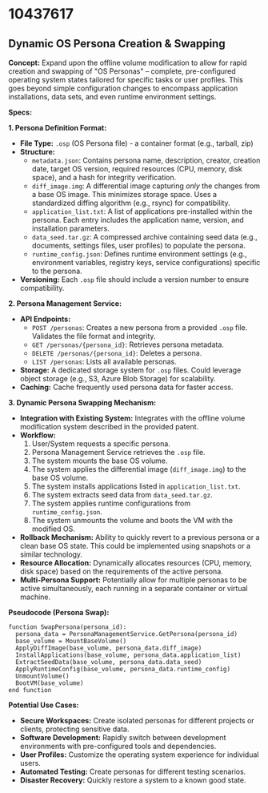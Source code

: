 # 10437617

## Dynamic OS Persona Creation & Swapping

**Concept:** Expand upon the offline volume modification to allow for rapid creation and swapping of "OS Personas" – complete, pre-configured operating system states tailored for specific tasks or user profiles. This goes beyond simple configuration changes to encompass application installations, data sets, and even runtime environment settings.

**Specs:**

**1. Persona Definition Format:**

*   **File Type:** `.osp` (OS Persona file) - a container format (e.g., tarball, zip)
*   **Structure:**
    *   `metadata.json`: Contains persona name, description, creator, creation date, target OS version, required resources (CPU, memory, disk space), and a hash for integrity verification.
    *   `diff_image.img`: A differential image capturing *only* the changes from a base OS image. This minimizes storage space.  Uses a standardized diffing algorithm (e.g., rsync) for compatibility.
    *   `application_list.txt`: A list of applications pre-installed within the persona. Each entry includes the application name, version, and installation parameters.
    *   `data_seed.tar.gz`: A compressed archive containing seed data (e.g., documents, settings files, user profiles) to populate the persona.
    *   `runtime_config.json`: Defines runtime environment settings (e.g., environment variables, registry keys, service configurations) specific to the persona.
*   **Versioning:** Each `.osp` file should include a version number to ensure compatibility.

**2. Persona Management Service:**

*   **API Endpoints:**
    *   `POST /personas`: Creates a new persona from a provided `.osp` file. Validates the file format and integrity.
    *   `GET /personas/{persona_id}`: Retrieves persona metadata.
    *   `DELETE /personas/{persona_id}`: Deletes a persona.
    *   `LIST /personas`: Lists all available personas.
*   **Storage:** A dedicated storage system for `.osp` files. Could leverage object storage (e.g., S3, Azure Blob Storage) for scalability.
*   **Caching:** Cache frequently used persona data for faster access.

**3. Dynamic Persona Swapping Mechanism:**

*   **Integration with Existing System:** Integrates with the offline volume modification system described in the provided patent.
*   **Workflow:**
    1.  User/System requests a specific persona.
    2.  Persona Management Service retrieves the `.osp` file.
    3.  The system mounts the base OS volume.
    4.  The system applies the differential image (`diff_image.img`) to the base OS volume.
    5.  The system installs applications listed in `application_list.txt`.
    6.  The system extracts seed data from `data_seed.tar.gz`.
    7.  The system applies runtime configurations from `runtime_config.json`.
    8.  The system unmounts the volume and boots the VM with the modified OS.
*   **Rollback Mechanism:** Ability to quickly revert to a previous persona or a clean base OS state.  This could be implemented using snapshots or a similar technology.
*   **Resource Allocation:** Dynamically allocates resources (CPU, memory, disk space) based on the requirements of the active persona.
*   **Multi-Persona Support:**  Potentially allow for multiple personas to be active simultaneously, each running in a separate container or virtual machine.

**Pseudocode (Persona Swap):**

```
function SwapPersona(persona_id):
  persona_data = PersonaManagementService.GetPersona(persona_id)
  base_volume = MountBaseVolume()
  ApplyDiffImage(base_volume, persona_data.diff_image)
  InstallApplications(base_volume, persona_data.application_list)
  ExtractSeedData(base_volume, persona_data.data_seed)
  ApplyRuntimeConfig(base_volume, persona_data.runtime_config)
  UnmountVolume()
  BootVM(base_volume)
end function
```

**Potential Use Cases:**

*   **Secure Workspaces:** Create isolated personas for different projects or clients, protecting sensitive data.
*   **Software Development:**  Rapidly switch between development environments with pre-configured tools and dependencies.
*   **User Profiles:**  Customize the operating system experience for individual users.
*   **Automated Testing:**  Create personas for different testing scenarios.
*   **Disaster Recovery:**  Quickly restore a system to a known good state.